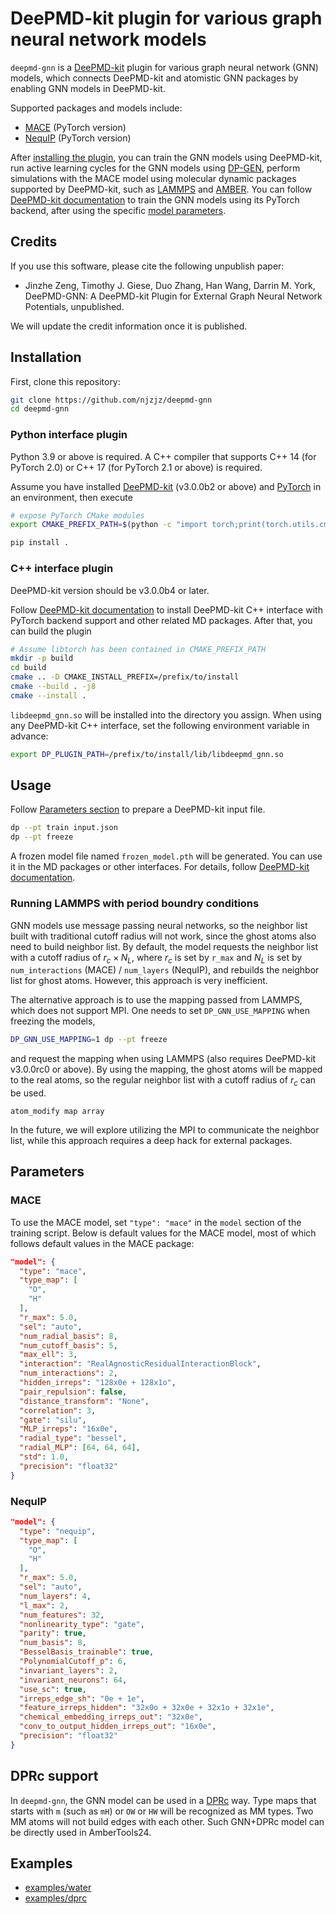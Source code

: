 # DeePMD-kit plugin for various graph neural network models

<!-- [![PyPI - Version](https://img.shields.io/pypi/v/python-template)](https://pypi.org/p/python-template) -->

`deepmd-gnn` is a [DeePMD-kit](https://github.com/deepmodeling/deepmd-kit) plugin for various graph neural network (GNN) models, which connects DeePMD-kit and atomistic GNN packages by enabling GNN models in DeePMD-kit.

Supported packages and models include:

- [MACE](https://github.com/ACEsuit/mace) (PyTorch version)
- [NequIP](https://github.com/mir-group/nequip) (PyTorch version)

After [installing the plugin](#installation), you can train the GNN models using DeePMD-kit, run active learning cycles for the GNN models using [DP-GEN](https://github.com/deepmodeling/dpgen), perform simulations with the MACE model using molecular dynamic packages supported by DeePMD-kit, such as [LAMMPS](https://github.com/lammps/lammps) and [AMBER](https://ambermd.org/).
You can follow [DeePMD-kit documentation](https://docs.deepmodeling.com/projects/deepmd/en/latest/) to train the GNN models using its PyTorch backend, after using the specific [model parameters](#parameters).

## Credits

If you use this software, please cite the following unpublish paper:

- Jinzhe Zeng, Timothy J. Giese, Duo Zhang, Han Wang, Darrin M. York, DeePMD-GNN: A DeePMD-kit Plugin for External Graph Neural Network Potentials, unpublished.

We will update the credit information once it is published.

## Installation

First, clone this repository:

```sh
git clone https://github.com/njzjz/deepmd-gnn
cd deepmd-gnn
```

### Python interface plugin

Python 3.9 or above is required. A C++ compiler that supports C++ 14 (for PyTorch 2.0) or C++ 17 (for PyTorch 2.1 or above) is required.

Assume you have installed [DeePMD-kit](https://github.com/deepmodeling/deepmd-kit) (v3.0.0b2 or above) and [PyTorch](https://github.com/pytorch/pytorch) in an environment, then execute

```sh
# expose PyTorch CMake modules
export CMAKE_PREFIX_PATH=$(python -c "import torch;print(torch.utils.cmake_prefix_path)")

pip install .
```

### C++ interface plugin

DeePMD-kit version should be v3.0.0b4 or later.

Follow [DeePMD-kit documentation](https://docs.deepmodeling.com/projects/deepmd/en/latest/install/install-from-source.html#install-the-c-interface) to install DeePMD-kit C++ interface with PyTorch backend support and other related MD packages.
After that, you can build the plugin

```sh
# Assume libtorch has been contained in CMAKE_PREFIX_PATH
mkdir -p build
cd build
cmake .. -D CMAKE_INSTALL_PREFIX=/prefix/to/install
cmake --build . -j8
cmake --install .
```

`libdeepmd_gnn.so` will be installed into the directory you assign.
When using any DeePMD-kit C++ interface, set the following environment variable in advance:

```sh
export DP_PLUGIN_PATH=/prefix/to/install/lib/libdeepmd_gnn.so
```

## Usage

Follow [Parameters section](#parameters) to prepare a DeePMD-kit input file.

```sh
dp --pt train input.json
dp --pt freeze
```

A frozen model file named `frozen_model.pth` will be generated. You can use it in the MD packages or other interfaces.
For details, follow [DeePMD-kit documentation](https://docs.deepmodeling.com/projects/deepmd/en/latest/).

### Running LAMMPS with period boundry conditions

GNN models use message passing neural networks,
so the neighbor list built with traditional cutoff radius will not work,
since the ghost atoms also need to build neighbor list.
By default, the model requests the neighbor list with a cutoff radius of $r_c \times N_{L}$,
where $r_c$ is set by `r_max` and $N_L$ is set by `num_interactions` (MACE) / `num_layers` (NequIP),
and rebuilds the neighbor list for ghost atoms.
However, this approach is very inefficient.

The alternative approach is to use the mapping passed from LAMMPS, which does not support MPI.
One needs to set `DP_GNN_USE_MAPPING` when freezing the models,

```sh
DP_GNN_USE_MAPPING=1 dp --pt freeze
```

and request the mapping when using LAMMPS (also requires DeePMD-kit v3.0.0rc0 or above).
By using the mapping, the ghost atoms will be mapped to the real atoms,
so the regular neighbor list with a cutoff radius of $r_c$ can be used.

```lammps
atom_modify map array
```

In the future, we will explore utilizing the MPI to communicate the neighbor list,
while this approach requires a deep hack for external packages.

## Parameters

### MACE

To use the MACE model, set `"type": "mace"` in the `model` section of the training script.
Below is default values for the MACE model, most of which follows default values in the MACE package:

```json
"model": {
  "type": "mace",
  "type_map": [
    "O",
    "H"
  ],
  "r_max": 5.0,
  "sel": "auto",
  "num_radial_basis": 8,
  "num_cutoff_basis": 5,
  "max_ell": 3,
  "interaction": "RealAgnosticResidualInteractionBlock",
  "num_interactions": 2,
  "hidden_irreps": "128x0e + 128x1o",
  "pair_repulsion": false,
  "distance_transform": "None",
  "correlation": 3,
  "gate": "silu",
  "MLP_irreps": "16x0e",
  "radial_type": "bessel",
  "radial_MLP": [64, 64, 64],
  "std": 1.0,
  "precision": "float32"
}
```

### NequIP

```json
"model": {
  "type": "nequip",
  "type_map": [
    "O",
    "H"
  ],
  "r_max": 5.0,
  "sel": "auto",
  "num_layers": 4,
  "l_max": 2,
  "num_features": 32,
  "nonlinearity_type": "gate",
  "parity": true,
  "num_basis": 8,
  "BesselBasis_trainable": true,
  "PolynomialCutoff_p": 6,
  "invariant_layers": 2,
  "invariant_neurons": 64,
  "use_sc": true,
  "irreps_edge_sh": "0e + 1e",
  "feature_irreps_hidden": "32x0o + 32x0e + 32x1o + 32x1e",
  "chemical_embedding_irreps_out": "32x0e",
  "conv_to_output_hidden_irreps_out": "16x0e",
  "precision": "float32"
}
```

## DPRc support

In `deepmd-gnn`, the GNN model can be used in a [DPRc](https://docs.deepmodeling.com/projects/deepmd/en/latest/model/dprc.html) way.
Type maps that starts with `m` (such as `mH`) or `OW` or `HW` will be recognized as MM types.
Two MM atoms will not build edges with each other.
Such GNN+DPRc model can be directly used in AmberTools24.

## Examples

- [examples/water](examples/water)
- [examples/dprc](examples/dprc)
